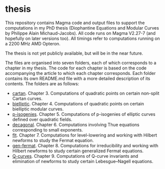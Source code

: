 # thesis

This repository contains Magma code and output files to support the computations in my PhD thesis (Diophantine Equations and Modular Curves by Philippe Alain Michaud-Jacobs). All code runs on Magma V2.27-7 (and hopefully on later versions too). All timings refer to computations running on a 2200 MHz AMD Opteron. 

The thesis is not yet publicly available, but will be in the near future.

The files are organised into seven folders, each of which corresponds to a chapter in my thesis. The code for each chapter is based on the code accompanying the article to which each chapter corresponds. Each folder contains its own README.md file with a more detailed description of its contents. The folders are as follows:

- [cartan](cartan). Chapter 3. Computations of quadratic points on certain non-split Cartan curves.
- [bielliptic](bielliptic). Chapter 4. Computations of quadratic points on certain bielliptic modular curves.
- [p-isogenies](p-isogenies). Chapter 5. Computations of p-isogenies of elliptic curves defined over quadratic fields.
- [decagonal](decagonal). Chapter 6. Computations involving Thue equations corresponding to small exponents.
- [flt](flt). Chapter 7. Computations for level-lowering and working with Hilbert newforms to study the Fermat equation.
- [gen-fermat](gen-fermat). Chapter 8. Computations for irreducibility and working with Hilbert newforms to study certain generalized Fermat equations.
- [Q-curves](Q-curves). Chapter 9. Computations of Q-curve invariants and elimination of newforms to study certain Lebesgue–Nagell equations.
